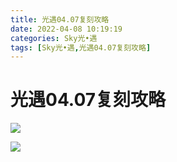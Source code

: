 ```yaml
---
title: 光遇04.07复刻攻略
date: 2022-04-08 10:19:19
categories: Sky光•遇
tags: [Sky光•遇,光遇04.07复刻攻略]
---
```

# 光遇04.07复刻攻略
![](https://ok.166.net/reunionpub/ds/kol/20220407/121343-q24pl3m8rt.png)

![](https://ok.166.net/reunionpub/ds/kol/20220407/121351-er5kouf0sc.jpeg)

  

  

  

  

  

  

